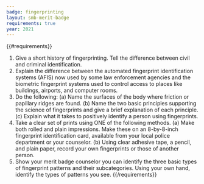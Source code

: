 ```yaml
---
badge: fingerprinting
layout: smb-merit-badge
requirements: true
year: 2021
---
```


{{#requirements}}
1. Give a short history of fingerprinting. Tell the difference between civil and criminal identification.
2. Explain the difference between the automated fingerprint identification systems (AFIS) now used by some law enforcement agencies and the biometric fingerprint systems used to control access to places like buildings, airports, and computer rooms.
3. Do the following:
    (a) Name the surfaces of the body where friction or papillary ridges are found.
    (b) Name the two basic principles supporting the science of fingerprints and give a brief explanation of each principle.
    (c) Explain what it takes to positively identify a person using fingerprints.
4. Take a clear set of prints using ONE of the following methods.
    (a) Make both rolled and plain impressions. Make these on an 8-by-8-inch fingerprint identification card, available from your local police department or your counselor.
    (b) Using clear adhesive tape, a pencil, and plain paper, record your own fingerprints or those of another person.
5. Show your merit badge counselor you can identify the three basic types of fingerprint patterns and their subcategories. Using your own hand, identify the types of patterns you see.
{{/requirements}}
